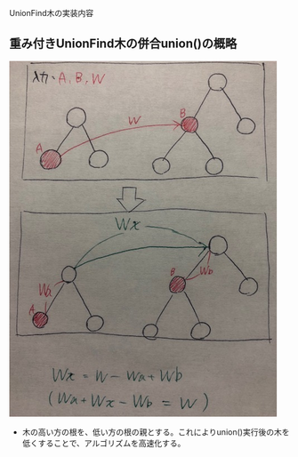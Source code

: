 ﻿UnionFind木の実装内容
## 重み付きUnionFind木の併合union()の概略
![top-page](https://github.com/sasakishun/Algoryhtm_Library/blob/master/UnionFind_WeigtedandNonWeighted/img/WeightdUnionFind.union().jpeg?raw=true)
  - 木の高い方の根を、低い方の根の親とする。これによりunion()実行後の木を低くすることで、アルゴリズムを高速化する。
